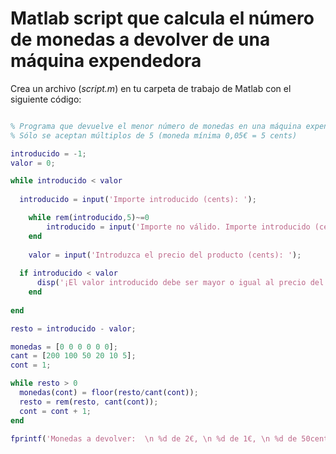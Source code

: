 # Matlab script que calcula el número de monedas a devolver de una máquina expendedora

Crea un archivo (_script.m_) en tu carpeta de trabajo de Matlab con el siguiente código:

```matlab

% Programa que devuelve el menor número de monedas en una máquina expendedora
% Sólo se aceptan múltiplos de 5 (moneda mínima 0,05€ = 5 cents)

introducido = -1;
valor = 0;

while introducido < valor
  
  introducido = input('Importe introducido (cents): ');

	while rem(introducido,5)~=0
	    introducido = input('Importe no válido. Importe introducido (cents): ');
	end
  
	valor = input('Introduzca el precio del producto (cents): ');
	
  if introducido < valor
	  disp('¡El valor introducido debe ser mayor o igual al precio del producto!')
	end
  
end

resto = introducido - valor;

monedas = [0 0 0 0 0 0];
cant = [200 100 50 20 10 5];
cont = 1;

while resto > 0
  monedas(cont) = floor(resto/cant(cont));
  resto = rem(resto, cant(cont));
  cont = cont + 1;
end

fprintf('Monedas a devolver:  \n %d de 2€, \n %d de 1€, \n %d de 50cent, \n %d de 20cent, \n %d de 10cent, \n y %d de 5cent.\n', monedas(1), monedas(2), monedas(3), monedas(4), monedas(5),monedas(6))

```
